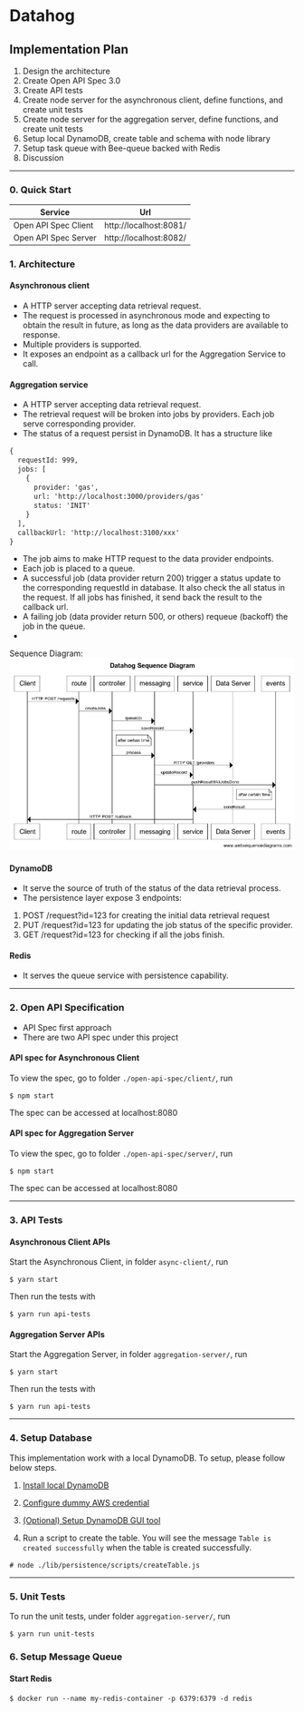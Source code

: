 # Datahog

## Implementation Plan 
1. Design the architecture
2. Create Open API Spec 3.0
3. Create API tests
4. Create node server for the asynchronous client, define functions, and create unit tests
5. Create node server for the aggregation server, define functions, and create unit tests
6. Setup local DynamoDB, create table and schema with node library
7. Setup task queue with Bee-queue backed with Redis
8. Discussion

---
### 0. Quick  Start

| Service              | Url                         |
| -------------------- |:---------------------------:|
| Open API Spec Client | http://localhost:8081/      |
| Open API Spec Server | http://localhost:8082/      |


### 1. Architecture

#### Asynchronous client 
- A HTTP server accepting data retrieval request. 
- The request is processed in asynchronous mode and expecting to obtain the result in future, as long as the data providers are available to response. 
- Multiple providers is supported.
- It exposes an endpoint as a callback url for the Aggregation Service to call.

#### Aggregation service 
- A HTTP server accepting data retrieval request.
- The retrieval request will be broken into jobs by providers. Each job serve corresponding provider.
- The status of a request persist in DynamoDB. It has a structure like
  
```
{
  requestId: 999,
  jobs: [
    {
      provider: 'gas',
      url: 'http://localhost:3000/providers/gas'
      status: 'INIT'
    }
  ],
  callbackUrl: 'http://localhost:3100/xxx'
}
```

- The job aims to make HTTP request to the data provider endpoints.
- Each job is placed to a queue.
- A successful job (data provider return 200) trigger a status update to the corresponding requestId in database. It also check the all status in the request. If all jobs has finished, it send back the result to the callback url.
- A failing job (data provider return 500, or others) requeue (backoff) the job in the queue.
- 

Sequence Diagram: 
![alt text][sequence diagram]

[sequence diagram]: ./sequence_diagram.png "Sequence Diagram"

#### DynamoDB
- It serve the source of truth of the status of the data retrieval process.
- The persistence layer expose 3 endpoints:
1. POST /request?id=123 for creating the initial data retrieval request
2. PUT /request?id=123 for updating the job status of the specific provider.
3. GET /request?id=123 for checking if all the jobs finish. 


#### Redis
- It serves the queue service with persistence capability. 

---

### 2. Open API Specification
- API Spec first approach
- There are two API spec under this project
#### API spec for Asynchronous Client

To view the spec, go to folder `./open-api-spec/client/`, run

```
$ npm start
```

The spec can be accessed at localhost:8080

#### API spec for Aggregation Server

To view the spec, go to folder `./open-api-spec/server/`, run

```
$ npm start
```

The spec can be accessed at localhost:8080

---

### 3. API Tests

#### Asynchronous Client APIs

Start the Asynchronous Client, in folder `async-client/`, run

```
$ yarn start
```

Then run the tests with

```
$ yarn run api-tests
```


#### Aggregation Server APIs

Start the Aggregation Server, in folder `aggregation-server/`, run

```
$ yarn start
```

Then run the tests with 

```
$ yarn run api-tests
```

--- 

### 4. Setup Database

This implementation work with a local DynamoDB. To setup, please follow below steps.

1. [Install local DynamoDB](https://gist.github.com/ng-the-engineer/1f3b9bc61ab718ba36b9a6fe0b4f5289)

2. [Configure dummy AWS credential](https://gist.github.com/ng-the-engineer/e89b16e83c216b09d35d762b12878d31)

3. [(Optional) Setup DynamoDB GUI tool](https://gist.github.com/ng-the-engineer/7050636d63e3cdf3db6b0bea6dc5602a)

4. Run a script to create the table. You will see the message `Table is created successfully` when the table is created successfully.

```
# node ./lib/persistence/scripts/createTable.js
```

---

### 5. Unit Tests

To run the unit tests, under folder `aggregation-server/`, run

```
$ yarn run unit-tests
```

### 6. Setup Message Queue

#### Start Redis

```
$ docker run --name my-redis-container -p 6379:6379 -d redis
```